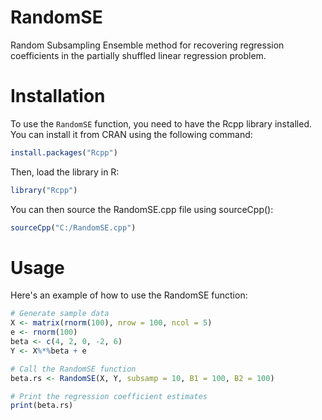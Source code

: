 # RandomSE

Random Subsampling Ensemble method for recovering regression coefficients in the partially shuffled linear regression problem.

# Installation

To use the `RandomSE` function, you need to have the Rcpp library installed. You can install it from CRAN using the following command:

```R
install.packages("Rcpp")
```

Then, load the library in R:
```R
library("Rcpp")
```

You can then source the RandomSE.cpp file using sourceCpp():
```R
sourceCpp("C:/RandomSE.cpp")
```

# Usage
Here's an example of how to use the RandomSE function:
```R
# Generate sample data
X <- matrix(rnorm(100), nrow = 100, ncol = 5)
e <- rnorm(100)
beta <- c(4, 2, 0, -2, 6)
Y <- X%*%beta + e

# Call the RandomSE function
beta.rs <- RandomSE(X, Y, subsamp = 10, B1 = 100, B2 = 100)

# Print the regression coefficient estimates
print(beta.rs)
```


